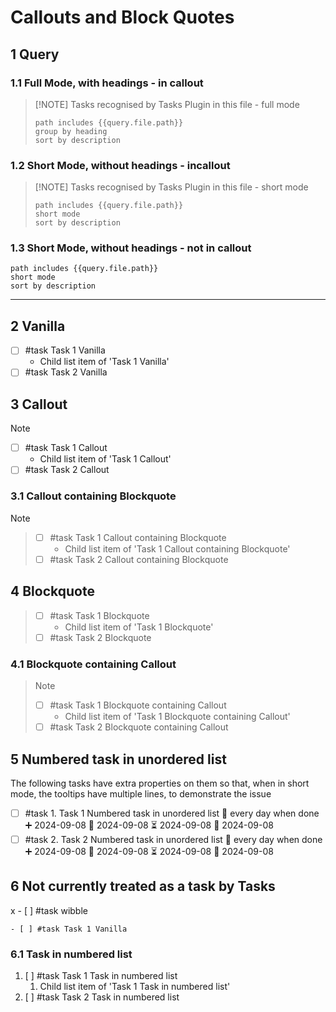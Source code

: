 # Callouts and Block Quotes

## 1 Query

### 1.1 Full Mode, with headings - in callout

> [!NOTE] Tasks recognised by Tasks Plugin in this file - full mode
>
> ```tasks
> path includes {{query.file.path}}
> group by heading
> sort by description
> ```

### 1.2 Short Mode, without headings - incallout

> [!NOTE] Tasks recognised by Tasks Plugin in this file - short mode
>
> ```tasks
> path includes {{query.file.path}}
> short mode
> sort by description
> ```

### 1.3 Short Mode, without headings -  not in callout

```tasks
path includes {{query.file.path}}
short mode
sort by description
```

---

## 2 Vanilla

- [ ] #task Task 1 Vanilla
  - Child list item of 'Task 1 Vanilla'
- [ ] #task Task 2 Vanilla

## 3 Callout

> [!NOTE]
>
> - [ ] #task Task 1 Callout
>   - Child list item of 'Task 1 Callout'
> - [ ] #task Task 2 Callout

### 3.1 Callout containing Blockquote

> [!NOTE]
> >
> > - [ ] #task Task 1 Callout containing Blockquote
> >   - Child list item of 'Task 1 Callout containing Blockquote'
> > - [ ] #task Task 2 Callout containing Blockquote
>

## 4 Blockquote

> - [ ] #task Task 1 Blockquote
>   - Child list item of 'Task 1 Blockquote'
> - [ ] #task Task 2 Blockquote

### 4.1 Blockquote containing Callout

> > [!NOTE]
> >
> > - [ ] #task Task 1 Blockquote containing Callout
> >   - Child list item of 'Task 1 Blockquote containing Callout'
> > - [ ] #task Task 2 Blockquote containing Callout

## 5 Numbered task in unordered list

The following tasks have extra properties on them so that, when in short mode, the tooltips have multiple lines, to demonstrate the issue

- [ ] #task 1. Task 1 Numbered task in unordered list 🔁 every day when done ➕ 2024-09-08 🛫 2024-09-08 ⏳ 2024-09-08 📅 2024-09-08
- [ ] #task 2. Task 2 Numbered task in unordered list 🔁 every day when done ➕ 2024-09-08 🛫 2024-09-08 ⏳ 2024-09-08 📅 2024-09-08

## 6 Not currently treated as a task by Tasks

x - [ ] #task  wibble

```text
- [ ] #task Task 1 Vanilla
```

### 6.1 Task in numbered list

1. [ ] #task Task 1 Task in numbered list
    1. Child list item of 'Task 1 Task in numbered list'
2. [ ] #task Task 2 Task in numbered list
